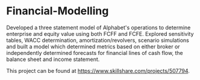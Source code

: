 # Financial-Modelling

Developed a three statement model of Alphabet's operations to determine enterprise and equity value using both FCFF and FCFE. Explored sensitivity tables, WACC determination, amortization/revolvers, scenario simulations and built a model which determined metrics based on either broker or independently determined forecasts for financial lines of cash flow, the balance sheet and income statement. 

This project can be found at https://www.skillshare.com/projects/507794.
